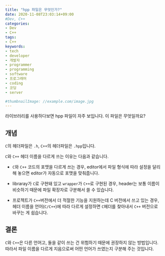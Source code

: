```yaml
---
title: "hpp 파일은 무엇인가?"
date: 2020-11-08T23:03:14+09:00
#Dev, C++
categories:
- Dev
- C++
tags:
- C++
keywords:
- tech
- developer
- 개발자
- programmer
- programming
- software
- 프로그래머
- coding
- 코딩
- server

#thumbnailImage: //example.com/image.jpg
---
```


라이브러리를 사용하다보면 hpp 파일이 자주 보입니다. 이 파일은 무엇일까요?

<!--more-->

## 개념

`C`의 헤더파일은 `.h`, `C++`의 헤더파일은 `.hpp`입니다.

`C`와 `C++` 헤더 이름을 다르게 쓰는 이유는 다음과 같습니다.

- `C`와 `C++` 코드의 포맷을 다르게 쓰는 경우, editor에서 파일 형식에 따라 설정을 달리해 놓으면 editor가 자동으로 포맷을 맞춰줍니다.

- libraray가 `C`로 구현돼 있고 `wrapper`가 `C++`로 구현된 경우, header는 보통 이름이 비슷하기 때문에 파일 확장자로 구분해서 쓸 수 있습니다.

- 프로젝트가 `C++`버전에서 더 적절한 기능을 지원하는데 C 버전에서 쓰고 있는 경우, 헤더 이름을 언어(`C/C++`)에 따라 다르게 설정하면 `C`헤더를 찾아내서 `C++` 버전으로 바꾸는 게 쉽습니다.

  

## 결론

`C`와 `C++`은 다른 언어고, 둘을 같이 쓰는 건 위험하기 때문에 권장하지 않는 방법입니다. 따라서 파일 이름을 다르게 지음으로써 어떤 언어가 쓰였는지 구분해 주는 것입니다.